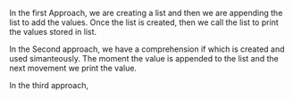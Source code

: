 In the first Approach, we are creating a list and then we are appending the list to add the values. Once the list is created, then we call the list to print the values stored in list.

In the Second approach, we have a comprehension if which is created and used simanteously. The moment the value is appended to the list and the next movement we print the value.

In the third approach,
